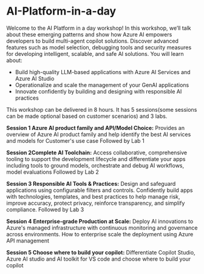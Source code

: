 # AI-Platform-in-a-day

Welcome to the AI Platform in a day workshop! In this workshop, we’ll talk about these emerging patterns and show how Azure AI empowers developers to build multi-agent copilot solutions. Discover advanced features such as model selection, debugging tools and security measures for developing intelligent, scalable, and safe AI solutions.
You will learn about:
- Build high-quality LLM-based applications with Azure AI Services and Azure AI Studio
- Operationalize and scale the management of your GenAI applications
- Innovate confidently by building and designing with responsible AI practices

This workshop can be delivered in 8 hours. It has 5 sessions(some sessions can be made optional based on customer scenarios)  and 3 labs.

****Session 1** Azure AI product family and API/Model Choice:**
Provides an overview of Azure AI product family and help identify the best AI services and models for Customer's use case
Followed by Lab 1

******Session 2**Complete AI Toolchain:****
Access collaborative, comprehensive tooling to support the development lifecycle and differentiate your apps including tools to ground models, orchestrate and debug AI workflows, model evaluations
Followed by Lab 2

**Session 3 Responsible AI Tools & Practices:**
Design and safeguard applications using configurable filters and controls. Confidently build apps with technologies, templates, and best practices to help manage risk, improve accuracy, protect privacy, reinforce transparency, and simplify compliance.
Followed by Lab 3

**Session 4 Enterprise-grade Production at Scale:**
Deploy AI innovations to Azure's managed infrastructure with continuous monitoring and governance across environments. How to enterprise scale the deployment using Azure API management

**Session 5 Choose where to build your copilot:**
Differentiate Copilot Studio, Azure AI studio and AI toolkit for VS code and choose where to build your copilot










